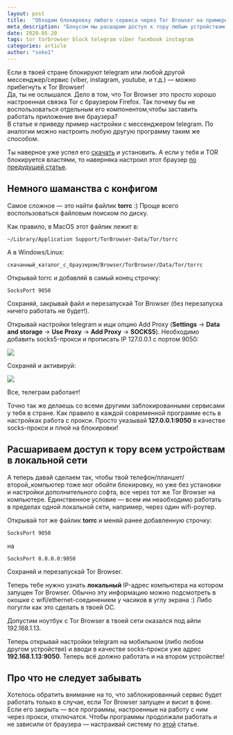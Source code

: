```yaml
---
layout: post
title:  "Обходим блокировку любого сервиса через Tor Browser на примере telegram"
meta_description: "Бонусом мы расшарим доступ к тору любым устройствам в твоей локальной сети: мобильным телефонам, планшетам, другим компьютерам"
date: 2020-05-20
tags: tor torbrowser block telegram viber facebook instagram
categories: article
author: "soko1"
---
```


Если в твоей стране блокируют telegram или любой другой мессенджер/сервис (viber, instagram, youtube, и т.д.) — можно прибегнуть к Tor Browser!<br>
Да, ты не ослышался. Дело в том, что Tor Browser это просто хорошо настроенная связка Tor с браузером Firefox. Так почему бы не воспользоваться отдельным его компонентом,чтобы заставить работать приложение вне браузера?<br>
В статье я приведу пример настройки с мессенджером telegram. По аналогии можно настроить любую другую программу таким же способом.

Ты наверное уже успел его [скачать](https://www.torproject.org/download/) и установить. А если у тебя и TOR блокируется властями, то наверняка настроил этот браузер [по предудущей статье](https://cryptopunks.org/article/how+to+unblock+tor+through+torbrowser).

## Немного шаманства с конфигом

Самое сложное — это найти файлик **torrc** :) Проще всего воспользоваться файловым поиском по диску.

Как правило, в MacOS этот файлик лежит в:

`~/Library/Application Support/TorBrowser-Data/Tor/torrc`

А в Windows/Linux:

`скачанный_каталог_с_браузером/Browser/TorBrowser/Data/Tor/torrc`

Открывай torrc и добавляй в самый конец строчку:

```SocksPort 9050```

Сохраняй, закрывай файл и перезапускай Tor Browser (без перезапуска ничего работать не будет!).

Открывай настройки telegram и ищи опцию Add Proxy (**Settings** -> **Data and storage** -> **Use Proxy** -> **Add Proxy** -> **SOCKS5**).
Необходимо добавить socks5-прокси и прописать IP 127.0.0.1 с портом 9050:

<img src="/uploads/telegram_socks_tor_add.png" />

Сохраняй и активируй:

<img src="/uploads/telegram_socks_tor_activate.png" />

Все, телеграм работает!

Точно так же делаешь со всеми другими заблокированными сервисами у тебя в стране. Как правило в каждой современной программе есть в настройках работа с прокси. Просто указывай **127.0.0.1:9050** в качестве socks-прокси и плюй на блокировки!

## Расшариваем доступ к тору всем устройствам в локальной сети

А теперь давай сделаем так, чтобы твой телефон/планшет/второй_компьютер тоже мог обойти блокировку, но уже без установки и настройки дополнительного софта, все через тот же Tor Browser на компьютере. Единственное условие — всем им неаобходимо работать в пределах одной локальной сети, например, через один wifi-роутер.

Открывай тот же файлик **torrc** и меняй ранее добавленную строчку:

```SocksPort 9050```

на

```SocksPort 0.0.0.0:9050```

Сохраняй и перезапускай Tor Browser.

Теперь тебе нужно узнать **локальный** IP-адрес компьютера на котором запущен Tor Browser. Обычно эту информацию можно подсмотреть в окошке с wifi/ethernet-соединением у часиков в углу экрана :) Либо погугли как это сделать в твоей ОС.

Допустим ноутбук с Tor Browser в твоей сети оказался под айпи 192.168.1.13.

Теперь открывай настройки telegram на мобильном (либо любом другом устройстве) и вводи в качестве socks-прокси уже адрес **192.168.1.13:9050**. Теперь всё должно работать и на втором устройстве!

## Про что не следует забывать

Хотелось обратить внимание на то, что заблокированный сервис будет работать только в случае, если Tor Browser запущен и висит в фоне. Если его закрыть — все программы, настроенные на работу с ним через прокси, отключатся. Чтобы программы продолжали работать и не зависили от браузера — настраивай систему по [этой](https://cryptopunks.org/article/tor+blocking+bypass/) статье.
